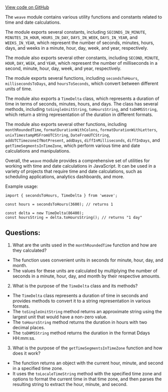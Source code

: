 [View code on GitHub](https://github.com/wandb/weave/weave-js/src/time.ts)

The `weave` module contains various utility functions and constants related to time and date calculations. 

The module exports several constants, including `SECONDS_IN_MINUTE`, `MINUTES_IN_HOUR`, `HOURS_IN_DAY`, `DAYS_IN_WEEK`, `DAYS_IN_YEAR`, and `WEEKS_IN_YEAR`, which represent the number of seconds, minutes, hours, days, and weeks in a minute, hour, day, week, and year, respectively. 

The module also exports several other constants, including `SECOND`, `MINUTE`, `HOUR`, `DAY`, `WEEK`, and `YEAR`, which represent the number of milliseconds in a second, minute, hour, day, week, and year, respectively. 

The module exports several functions, including `secondsToHours`, `millisecondsToDays`, and `hoursToSeconds`, which convert between different units of time. 

The module also exports a `TimeDelta` class, which represents a duration of time in terms of seconds, minutes, hours, and days. The class has several methods, including `toSingleUnitString`, `toHoursString`, and `toDHMSString`, which return a string representation of the duration in different formats. 

The module also exports several other functions, including `monthRoundedTime`, `formatDurationWithColons`, `formatDurationWithLetters`, `unixTimestampMSFromUTCString`, `DateFromUTCString`, `addUTCTimezoneIfNotPresent`, `addDays`, `diffInMilliseconds`, `diffInDays`, and `getTimeSegmentsInTimeZone`, which perform various time and date calculations and manipulations. 

Overall, the `weave` module provides a comprehensive set of utilities for working with time and date calculations in JavaScript. It can be used in a variety of projects that require time and date calculations, such as scheduling applications, analytics dashboards, and more. 

Example usage:

```
import { secondsToHours, TimeDelta } from 'weave';

const hours = secondsToHours(3600); // returns 1

const delta = new TimeDelta(86400);
const hoursString = delta.toHoursString(); // returns "1 day"
```
## Questions: 
 1. What are the units used in the `monthRoundedTime` function and how are they calculated?
- The function uses convenient units in seconds for minute, hour, day, and month.
- The values for these units are calculated by multiplying the number of seconds in a minute, hour, day, and month by their respective amounts.

2. What is the purpose of the `TimeDelta` class and its methods?
- The `TimeDelta` class represents a duration of time in seconds and provides methods to convert it to a string representation in various formats.
- The `toSingleUnitString` method returns an approximate string using the largest unit that would have a non-zero value.
- The `toHoursString` method returns the duration in hours with two decimal places.
- The `toDHMSString` method returns the duration in the format Ddays HH:mm:ss.

3. What is the purpose of the `getTimeSegmentsInTimeZone` function and how does it work?
- The function returns an object with the current hour, minute, and second in a specified time zone.
- It uses the `toLocaleTimeString` method with the specified time zone and options to format the current time in that time zone, and then parses the resulting string to extract the hour, minute, and second.